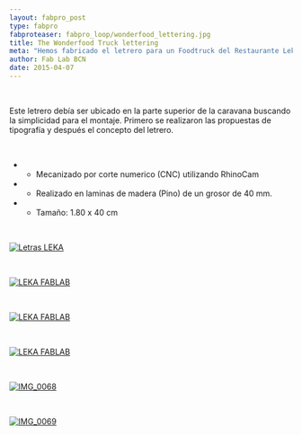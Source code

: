 ```yaml
---
layout: fabpro_post
type: fabpro
fabproteaser: fabpro_loop/wonderfood_lettering.jpg
title: The Wonderfood Truck lettering
meta: "Hemos fabricado el letrero para un Foodtruck del Restaurante Leka ubicado en el barrio de Poblenou."
author: Fab Lab BCN
date: 2015-04-07
---
```


<br>

Este letrero debía ser ubicado en la parte superior de la caravana buscando la simplicidad para el montaje. Primero se realizaron las propuestas de tipografía y después el concepto del letrero.

<br>

* - Mecanizado por corte numerico (CNC) utilizando RhinoCam
* - Realizado en laminas de madera (Pino) de un grosor de 40 mm.
* - Tamaño: 1.80 x 40 cm

<br>

<a href="http://old.fablabbcn.org/wp-content/uploads/2015/04/11117565_10152794116311009_1932473113_n.jpg"><img class="aligncenter size-full wp-image-5931" src="http://old.fablabbcn.org/wp-content/uploads/2015/04/11117565_10152794116311009_1932473113_n.jpg" alt="Letras LEKA" /></a>

<br>

<a href="http://old.fablabbcn.org/wp-content/uploads/2015/04/Letras-LEKA.jpg"><img class="aligncenter size-large wp-image-5930" src="http://old.fablabbcn.org/wp-content/uploads/2015/04/Letras-LEKA-1024x724.jpg" alt="LEKA FABLAB" /></a>

<br>

<a href="http://old.fablabbcn.org/wp-content/uploads/2015/04/IMG_0413.jpeg"><img class="aligncenter size-large wp-image-5927" src="http://old.fablabbcn.org/wp-content/uploads/2015/04/IMG_0413-1024x683.jpeg" alt="LEKA FABLAB" /></a>

<br>

<a href="http://old.fablabbcn.org/wp-content/uploads/2015/04/IMG_0551.jpeg"><img class="aligncenter size-large wp-image-5926" src="http://old.fablabbcn.org/wp-content/uploads/2015/04/IMG_0551-1024x683.jpeg" alt="LEKA FABLAB" /></a>

<br>

<a href="http://old.fablabbcn.org/wp-content/uploads/2015/04/IMG_0068.jpg"><img class="aligncenter size-large wp-image-5933" src="http://old.fablabbcn.org/wp-content/uploads/2015/04/IMG_0068-1024x1024.jpg" alt="IMG_0068" /></a>

<br>

<a href="http://old.fablabbcn.org/wp-content/uploads/2015/04/IMG_0069.jpg"><img class="aligncenter size-large wp-image-5934" src="http://old.fablabbcn.org/wp-content/uploads/2015/04/IMG_0069-614x1024.jpg" alt="IMG_0069" /></a>

<br>
